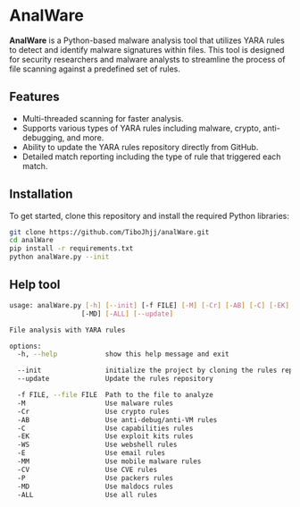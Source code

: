 # AnalWare

**AnalWare** is a Python-based malware analysis tool that utilizes YARA rules to detect and identify malware signatures within files. This tool is designed for security researchers and malware analysts to streamline the process of file scanning against a predefined set of rules.

## Features

- Multi-threaded scanning for faster analysis.
- Supports various types of YARA rules including malware, crypto, anti-debugging, and more.
- Ability to update the YARA rules repository directly from GitHub.
- Detailed match reporting including the type of rule that triggered each match.

## Installation

To get started, clone this repository and install the required Python libraries:

```bash
git clone https://github.com/TiboJhjj/analWare.git
cd analWare
pip install -r requirements.txt
python analWare.py --init
```

## Help tool

```bash
usage: analWare.py [-h] [--init] [-f FILE] [-M] [-Cr] [-AB] [-C] [-EK] [-WS] [-E] [-MM] [-CV] [-P]
                  [-MD] [-ALL] [--update]

File analysis with YARA rules

options:
  -h, --help            show this help message and exit

  --init                initialize the project by cloning the rules repository
  --update              Update the rules repository

  -f FILE, --file FILE  Path to the file to analyze
  -M                    Use malware rules
  -Cr                   Use crypto rules
  -AB                   Use anti-debug/anti-VM rules
  -C                    Use capabilities rules
  -EK                   Use exploit kits rules
  -WS                   Use webshell rules
  -E                    Use email rules
  -MM                   Use mobile malware rules
  -CV                   Use CVE rules
  -P                    Use packers rules
  -MD                   Use maldocs rules
  -ALL                  Use all rules
```
